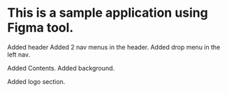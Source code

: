 # This is a sample application using Figma tool.


Added header
Added 2 nav menus in the header.
Added drop menu in the left nav.

Added Contents.
Added background.

Added logo section.
